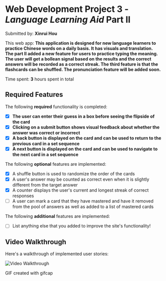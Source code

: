 # Web Development Project 3 - *Language Learning Aid* Part II

Submitted by: **Xinrui Hou**

This web app: **This application is designed for new language learners to practice Chinese words on a daily basis. It has visuals and translation. The part II added a new feature for users to practice typing the meaning. The user will get a bollean signal based on the results and the correct answers will be recorded as a correct streak. The third feature is that the flashcards can be shuffled. The pronunciation feature will be added soon.**

Time spent: **3** hours spent in total

## Required Features

The following **required** functionality is completed:

- [x] **The user can enter their guess in a box before seeing the flipside of the card**
- [x] **Clicking on a submit button shows visual feedback about whether the answer was correct or incorrect**
- [x] **A back button is displayed on the card and can be used to return to the previous card in a set sequence**
- [x] **A next button is displayed on the card and can be used to navigate to the next card in a set sequence**

The following **optional** features are implemented:

- [x] A shuffle button is used to randomize the order of the cards
- [x] A user's answer may be counted as correct even when it is slightly different from the target answer
- [x] A counter displays the user's current and longest streak of correct responses
- [ ] A user can mark a card that they have mastered and have it removed from the pool of answers as well as added to a list of mastered cards

The following **additional** features are implemented:

* [ ] List anything else that you added to improve the site's functionality!

## Video Walkthrough

Here's a walkthrough of implemented user stories:

<img src='./assets/walkthrough2.gif' title='Video Walkthrough' width='' alt='Video Walkthrough' />

GIF created with gifcap